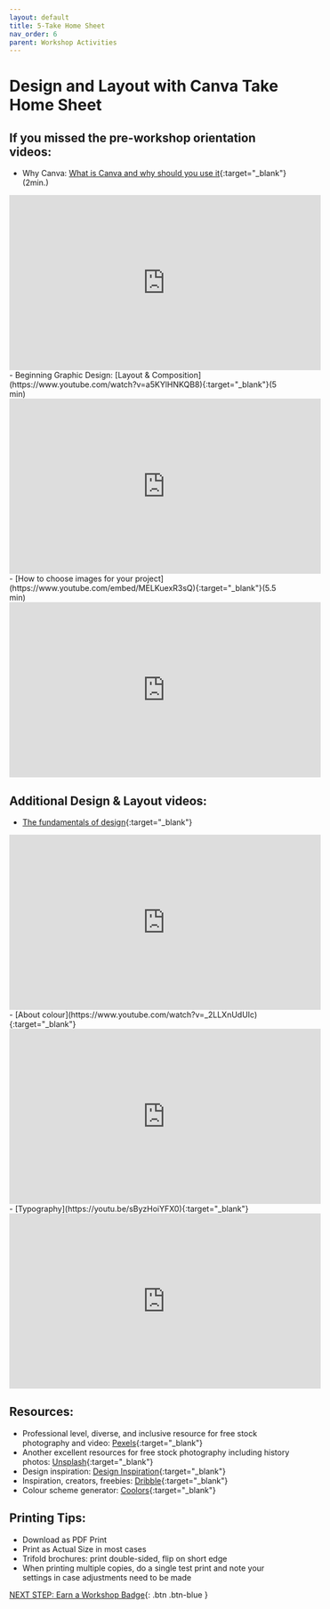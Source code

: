 ```yaml
---
layout: default
title: 5-Take Home Sheet
nav_order: 6
parent: Workshop Activities
---
```

# Design and Layout with Canva Take Home Sheet

## If you missed the pre-workshop orientation videos:
- Why Canva: [What is Canva and why should you use it](https://youtu.be/n1nt7uOh008){:target="_blank"}(2min.)
<iframe width="560" height="315" src="https://www.youtube.com/embed/n1nt7uOh008" title="YouTube video player" frameborder="0" allow="accelerometer; autoplay; clipboard-write; encrypted-media; gyroscope; picture-in-picture" allowfullscreen></iframe>
- Beginning Graphic Design: [Layout & Composition](https://www.youtube.com/watch?v=a5KYlHNKQB8){:target="_blank"}(5 min) 
<iframe width="560" height="315" src="https://www.youtube.com/embed/a5KYlHNKQB8" title="YouTube video player" frameborder="0" allow="accelerometer; autoplay; clipboard-write; encrypted-media; gyroscope; picture-in-picture" allowfullscreen></iframe>
- [How to choose images for your project](https://www.youtube.com/embed/MELKuexR3sQ){:target="_blank"}(5.5 min) 
<iframe width="560" height="315" src="https://www.youtube.com/embed/MELKuexR3sQ" title="YouTube video player" frameborder="0" allow="accelerometer; autoplay; clipboard-write; encrypted-media; gyroscope; picture-in-picture" allowfullscreen></iframe>

## Additional Design & Layout videos:
- [The fundamentals of design](https://www.youtube.com/watch?v=YqQx75OPRa0){:target="_blank"}
<iframe width="560" height="315" src="https://www.youtube.com/embed/YqQx75OPRa0" title="YouTube video player" frameborder="0" allow="accelerometer; autoplay; clipboard-write; encrypted-media; gyroscope; picture-in-picture" allowfullscreen></iframe>
- [About colour](https://www.youtube.com/watch?v=_2LLXnUdUIc){:target="_blank"}
<iframe width="560" height="315" src="https://www.youtube.com/embed/_2LLXnUdUIc" title="YouTube video player" frameborder="0" allow="accelerometer; autoplay; clipboard-write; encrypted-media; gyroscope; picture-in-picture" allowfullscreen></iframe>
- [Typography](https://youtu.be/sByzHoiYFX0){:target="_blank"}
<iframe width="560" height="315" src="https://www.youtube.com/embed/sByzHoiYFX0" title="YouTube video player" frameborder="0" allow="accelerometer; autoplay; clipboard-write; encrypted-media; gyroscope; picture-in-picture" allowfullscreen></iframe>

## Resources:
- Professional level, diverse, and inclusive resource for free stock photography and video: [Pexels](https://www.pexels.com){:target="_blank"}
- Another excellent resources for free stock photography including history photos: [Unsplash](https://unsplash.com/){:target="_blank"}
- Design inspiration: [Design Inspiration](https://www.designspiration.com/){:target="_blank"}
- Inspiration, creators, freebies: [Dribble](https://dribbble.com/){:target="_blank"}
- Colour scheme generator: [Coolors](https://coolors.co){:target="_blank"}

## Printing Tips:
- Download as PDF Print
- Print as Actual Size in most cases
- Trifold brochures: print double-sided, flip on short edge
- When printing multiple copies, do a single test print and note your settings in case adjustments need to be made

[NEXT STEP: Earn a Workshop Badge](informal-credentials.html){: .btn .btn-blue }
